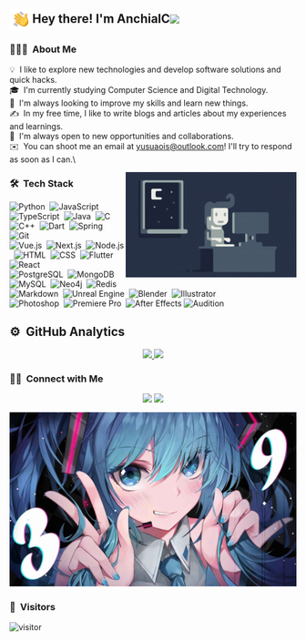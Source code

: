 <h2>
   <div style="display: flex; align-items: center;">
   <img alt="Night Coding" src="./assets/Hand%20Wave.gif" width='40' align="left"/>
   <span style="line-height: 40px;">
   Hey there! I'm AnchialC
   </span>
   <img src="https://readme-typing-svg.herokuapp.com?font=Segoe+Script&center=true&lines=AnchialC." align="right"/>
  </div>
</h2>

<!-- ## 👋 &nbsp;Hey there! I'm AnC -->

### 👨🏻‍💻 &nbsp;About Me

💡 &nbsp;I like to explore new technologies and develop software solutions and quick hacks.\
🎓 &nbsp;I'm currently studying Computer Science and Digital Technology.\
🌱 &nbsp;I'm always looking to improve my skills and learn new things.\
✍️ &nbsp;In my free time, I like to write blogs and articles about my experiences and learnings.\
💬 &nbsp;I'm always open to new opportunities and collaborations.\
✉️ &nbsp;You can shoot me an email at yusuaois@outlook.com! I'll try to respond as soon as I can.\

<img alt="Night Coding" src="https://raw.githubusercontent.com/AVS1508/AVS1508/master/assets/Night-Coding.gif" align="right"/>

### 🛠 &nbsp;Tech Stack

![Python](https://img.shields.io/badge/-Python-05122A?style=flat&logo=python)&nbsp;
![JavaScript](https://img.shields.io/badge/-JavaScript-05122A?style=flat&logo=javascript)&nbsp;
![TypeScript](https://img.shields.io/badge/-TypeScript-05122A?style=flat&logo=typescript&logoColor=007ACC)&nbsp;
![Java](https://img.shields.io/badge/-Java-05122A?style=flat&logo=java&logoColor=007396)&nbsp;
![C](https://img.shields.io/badge/-C-05122A?style=flat&logo=C&logoColor=A8B9CC)&nbsp;
![C++](https://img.shields.io/badge/-C++-05122A?style=flat&logo=C%2B%2B&logoColor=00599C)&nbsp;
![Dart](https://img.shields.io/badge/-Dart-05122A?style=flat&logo=Dart&logoColor=0175C2)&nbsp;
![Spring](https://img.shields.io/badge/-Spring-05122A?style=flat&logo=spring&logoColor=6DB33F)&nbsp;
![Git](https://img.shields.io/badge/-Git-05122A?style=flat&logo=git)\
![Vue.js](https://img.shields.io/badge/-Vue.js-05122A?style=flat&logo=vue.js&logoColor=4FC08D)&nbsp;
![Next.js](https://img.shields.io/badge/-Next.js-05122A?style=flat&logo=next.js&logoColor=000000)&nbsp;
![Node.js](https://img.shields.io/badge/-Node.js-05122A?style=flat&logo=node.js)&nbsp;
![HTML](https://img.shields.io/badge/-HTML-05122A?style=flat&logo=HTML5)&nbsp;
![CSS](https://img.shields.io/badge/-CSS-05122A?style=flat&logo=CSS3&logoColor=1572B6)&nbsp;
![Flutter](https://img.shields.io/badge/-Flutter-05122A?style=flat&logo=flutter&logoColor=02569B)&nbsp;
![React](https://img.shields.io/badge/-React-05122A?style=flat&logo=react)\
![PostgreSQL](https://img.shields.io/badge/-PostgreSQL-05122A?style=flat&logo=postgresql&logoColor=316192)&nbsp;
![MongoDB](https://img.shields.io/badge/-MongoDB-05122A?style=flat&logo=mongodb&logoColor=47A248)&nbsp;
![MySQL](https://img.shields.io/badge/-MySQL-05122A?style=flat&logo=mysql&logoColor=4479A1)&nbsp;
![Neo4j](https://img.shields.io/badge/-Neo4j-05122A?style=flat&logo=neo4j&logoColor=0088A8)&nbsp;
![Redis](https://img.shields.io/badge/-Redis-05122A?style=flat&logo=redis&logoColor=DC382D)\
![Markdown](https://img.shields.io/badge/-Markdown-05122A?style=flat&logo=markdown)&nbsp;
![Unreal Engine](https://img.shields.io/badge/-Unreal%20Engine-05122A?style=flat&logo=unreal-engine&logoColor=000000)&nbsp;
![Blender](https://img.shields.io/badge/-Blender-05122A?style=flat&logo=blender&logoColor=DC382D)&nbsp;
![Illustrator](https://img.shields.io/badge/-Illustrator-05122A?style=flat&logo=adobe-illustrator)\
![Photoshop](https://img.shields.io/badge/-Photoshop-05122A?style=flat&logo=adobe-photoshop)&nbsp;
![Premiere Pro](https://img.shields.io/badge/-Premiere%20Pro-05122A?style=flat&logo=adobe-premiere-pro)&nbsp;
![After Effects](https://img.shields.io/badge/-After%20Effects-05122A?style=flat&logo=adobe-after-effects)
![Audition](https://img.shields.io/badge/-Audition-05122A?style=flat&logo=adobe-audition)

<!-- ![InDesign](https://img.shields.io/badge/-InDesign-05122A?style=flat&logo=adobe-indesign) -->

## ⚙️ &nbsp;GitHub Analytics

<p align="center">
<a href="https://space.bilibili.com/37213096">
  <img height="180em" src="https://github-readme-stats-eight-theta.vercel.app/api?username=yusuaois&show_icons=true&theme=tokyonight&include_all_commits=true&count_private=true"/>
  <img height="180em" src="https://github-readme-stats-eight-theta.vercel.app/api/top-langs/?username=yusuaois&layout=compact&langs_count=8&theme=tokyonight"/>
</a>
</p>

### 🤝🏻 &nbsp;Connect with Me

<p align="center">
<a href="https://space.bilibili.com/37213096"><img src="https://img.shields.io/badge/-BiliBili.com-3423A6?style=flat&logo=BiliBili&logoColor=white"/></a>
<a href="mailto:yusuaois@outlook.com"><img src="https://img.shields.io/badge/-yusuaois@outlook.com-D14836?style=flat&logo=Gmail&logoColor=white"/></a>
</p>

![头像](assets/头像.jpg)

### 📖 &nbsp;Visitors

![visitor](https://count.getloli.com/@yusuaois?name=yusuaois&theme=minecraft&padding=7&offset=0&align=top&scale=1&pixelated=1&darkmode=auto)

[github-sub-title:img]: https://readme-typing-svg.herokuapp.com?font=Segoe+Script&center=true&lines=AnchialC.
